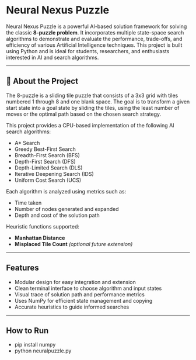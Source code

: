 #  Neural Nexus Puzzle

Neural Nexus Puzzle is a powerful AI-based solution framework for solving the classic **8-puzzle problem**. It incorporates multiple state-space search algorithms to demonstrate and evaluate the performance, trade-offs, and efficiency of various Artificial Intelligence techniques. This project is built using Python and is ideal for students, researchers, and enthusiasts interested in AI and search algorithms.

---

## 🧩 About the Project

The 8-puzzle is a sliding tile puzzle that consists of a 3x3 grid with tiles numbered 1 through 8 and one blank space. The goal is to transform a given start state into a goal state by sliding the tiles, using the least number of moves or the optimal path based on the chosen search strategy.

This project provides a CPU-based implementation of the following AI search algorithms:

- A* Search
-  Greedy Best-First Search
-  Breadth-First Search (BFS)
-  Depth-First Search (DFS)
-  Depth-Limited Search (DLS)
-  Iterative Deepening Search (IDS)
-  Uniform Cost Search (UCS)

Each algorithm is analyzed using metrics such as:
- Time taken
- Number of nodes generated and expanded
- Depth and cost of the solution path

Heuristic functions supported:
- **Manhattan Distance**
- **Misplaced Tile Count** *(optional future extension)*

---

## Features

- Modular design for easy integration and extension
- Clean terminal interface to choose algorithm and input states
- Visual trace of solution path and performance metrics
- Uses NumPy for efficient state management and copying
- Accurate heuristics to guide informed searches

---

##  How to Run

- pip install numpy
- python neuralpuzzle.py


